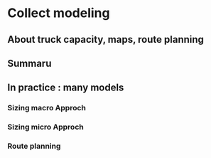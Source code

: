 # Collect modeling
## About truck capacity, maps, route planning 

## Summaru


## In practice : many models
### Sizing macro Approch



### Sizing micro Approch


### Route planning
